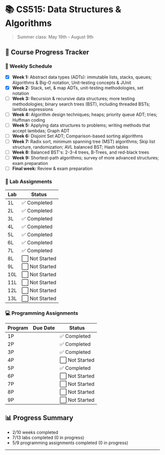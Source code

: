 # 📚 CS515: Data Structures & Algorithms
> Summer class: May 19th - August 9th

## 🎯 Course Progress Tracker

### 📅 Weekly Schedule
- [x] **Week 1:** Abstract data types (ADTs): immutable lists, stacks, queues; Algorithms & Big-O notation, Unit-testing concepts & JUnit
- [x] **Week 2:** Stack, set, & map ADTs, unit-testing methodologies, set notation
- [ ] **Week 3:** Recursion & recursive data structures; more testing methodologies; binary search trees (BST), including threaded BSTs; lambda expressions
- [ ] **Week 4:** Algorithm design techniques; heaps; priority queue ADT; tries; Huffman coding
- [ ] **Week 5:** Applying data structures to problems; writing methods that accept lambdas; Graph ADT
- [ ] **Week 6:** Disjoint Set ADT; Comparison-based sorting algorithms
- [ ] **Week 7:** Radix sort, minimum spanning tree (MST) algorithms; Skip list structure, randomization; AVL balanced BST; Hash tables
- [ ] **Week 8:** Balanced BST's: 2-3-4 trees, B-Trees, and red-black trees
- [ ] **Week 9:** Shortest-path algorithms; survey of more advanced structures; exam preparation
- [ ] **Final week:** Review & exam preparation

### 🧪 Lab Assignments
| Lab | Status |
|-----|--------|
| 1L | ✅ Completed |
| 2L | ✅ Completed |
| 3L | ✅ Completed |
| 4L | ✅ Completed |
| 5L | ✅ Completed |
| 6L | ✅ Completed |
| 7L | ✅ Completed |
| 8L | ⬜ Not Started |
| 9L | ⬜ Not Started |
| 10L | ⬜ Not Started |
| 11L | ⬜ Not Started |
| 12L | ⬜ Not Started |
| 13L | ⬜ Not Started |

### 💻 Programming Assignments
| Program | Due Date | Status |
|---------|----------|--------|
| 1P | | ✅ Completed |
| 2P | | ✅ Completed |
| 3P | | ✅ Completed |
| 4P | | ⬜ Not Started |
| 5P | | ✅ Completed |
| 6P | | ⬜ Not Started |
| 7P | | ⬜ Not Started |
| 8P | | ⬜ Not Started |
| 9P | | ⬜ Not Started |

## 📊 Progress Summary
- 2/10 weeks completed
- 7/13 labs completed (0 in progress)
- 5/9 programming assignments completed (0 in progress)

---




